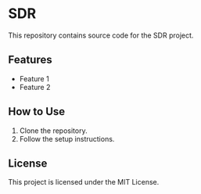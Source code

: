 # SDR
This repository contains source code for the SDR project.

## Features
- Feature 1
- Feature 2

## How to Use
1. Clone the repository.
2. Follow the setup instructions.

## License
This project is licensed under the MIT License.
